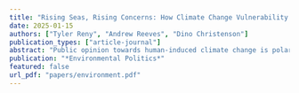 ```yaml
---
title: "Rising Seas, Rising Concerns: How Climate Change Vulnerability Shapes Opinions Towards Policy"
date: 2025-01-15
authors: ["Tyler Reny", "Andrew Reeves", "Dino Christenson"]
publication_types: ["article-journal"]
abstract: "Public opinion towards human-induced climate change is polarized along partisan lines. Indeed, the preponderance of scholarly work suggests that not even direct experiences with the consequences of climate change result in durable effects on opinions or behaviors. Our analysis of over 519,000 survey respondents and nearly 30,000 precinct-level voting returns challenges this emerging consensus for one kind of climate change event: rising sea levels. We find that persistent vulnerability to rising sea levels is associated with opinions and behaviors about global warming. Coastal residents affected by sea-level rise are more likely to support climate mitigation policy. This association is strongest among those firmly attached to their communities, as opposed to those with the most to lose financially. We speculate that sea-level rise is exceptionally salient in the minds of those affected as an ever-present reminder of the inevitable toll of climate change."
publication: "*Environmental Politics*"
featured: false
url_pdf: "papers/environment.pdf"
---
```


